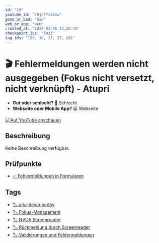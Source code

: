 ```yaml
---
id: "19"
youtube_id: "2HjCEYs4Dvw"
good_or_bad: "bad"
web_or_app: "web"
created_at: "2024-03-06 13:26:19"
checkpoint_ids: "[93]"
tag_ids: "[29, 18, 13, 27, 28]"
---
```


# 🎬 Fehlermeldungen werden nicht ausgegeben (Fokus nicht versetzt, nicht verknüpft) - Atupri

- **Gut oder schlecht?** 🚨 Schlecht
- **Webseite oder Mobile App?** 💻 Webseite

[![Auf YouTube anschauen](https://img.youtube.com/vi/2HjCEYs4Dvw/sddefault.jpg)](https://youtu.be/2HjCEYs4Dvw)

## Beschreibung

Keine Beschreibung verfügbar.

## Prüfpunkte

- [✅ Fehlermeldungen in Formularen](/de/wcag/3.3.1-fehlerkennzeichnung/fehlermeldungen-in-formularen)

## Tags

- [🏷️ aria-describedby](/de/tags/aria-describedby)
- [🏷️ Fokus-Management](/de/tags/fokus-management)
- [🏷️ NVDA Screenreader](/de/tags/nvda-screenreader)
- [🏷️ Rückmeldung durch Screenreader](/de/tags/rueckmeldung-durch-screenreader)
- [🏷️ Validierungen und Fehlermeldungen](/de/tags/validierungen-und-fehlermeldungen)
